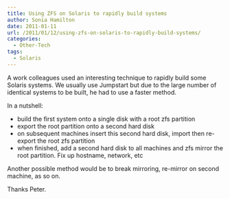 ```yaml
---
title: Using ZFS on Solaris to rapidly build systems
author: Sonia Hamilton
date: 2011-01-11
url: /2011/01/12/using-zfs-on-solaris-to-rapidly-build-systems/
categories:
  - Other-Tech
tags:
  - Solaris
---
```

A work colleagues used an interesting technique to rapidly build some Solaris systems. We usually use Jumpstart but due to the large number of identical systems to be built, he had to use a faster method.

<!--more-->

In a nutshell:

  * build the first system onto a single disk with a root zfs partition
  * export the root partition onto a second hard disk
  * on subsequent machines insert this second hard disk, import then re-export the root zfs partition
  * when finished, add a second hard disk to all machines and zfs mirror the root partition. Fix up hostname, network, etc

Another possible method would be to break mirroring, re-mirror on second machine, as so on.

Thanks Peter.
